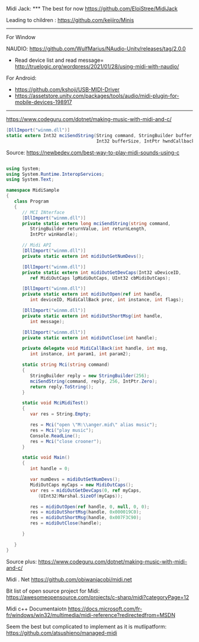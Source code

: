 

Midi Jack: *** The best for now
https://github.com/EloiStree/MidiJack

Leading to children : 
https://github.com/keijiro/Minis

------------------------------------

For Window

NAUDIO: https://github.com/WulfMarius/NAudio-Unity/releases/tag/2.0.0
- Read device list and read message= http://truelogic.org/wordpress/2021/01/28/using-midi-with-naudio/

For Android:
- https://github.com/kshoji/USB-MIDI-Driver
- https://assetstore.unity.com/packages/tools/audio/midi-plugin-for-mobile-devices-198917

-----------------

https://www.codeguru.com/dotnet/making-music-with-midi-and-c/



``` csharp  
[DllImport("winmm.dll")] 
static extern Int32 mciSendString(String command, StringBuilder buffer, 
                                  Int32 bufferSize, IntPtr hwndCallback);
```  
Source: https://newbedev.com/best-way-to-play-midi-sounds-using-c

``` csharp  

using System;
using System.Runtime.InteropServices;
using System.Text;

namespace MidiSample
{
   class Program
   {
      // MCI INterface
      [DllImport("winmm.dll")]
      private static extern long mciSendString(string command,
         StringBuilder returnValue, int returnLength,
         IntPtr winHandle);

      // Midi API
      [DllImport("winmm.dll")]
      private static extern int midiOutGetNumDevs();

      [DllImport("winmm.dll")]
      private static extern int midiOutGetDevCaps(Int32 uDeviceID,
         ref MidiOutCaps lpMidiOutCaps, UInt32 cbMidiOutCaps);

      [DllImport("winmm.dll")]
      private static extern int midiOutOpen(ref int handle,
         int deviceID, MidiCallBack proc, int instance, int flags);

      [DllImport("winmm.dll")]
      private static extern int midiOutShortMsg(int handle,
         int message);

      [DllImport("winmm.dll")]
      private static extern int midiOutClose(int handle);

      private delegate void MidiCallBack(int handle, int msg,
         int instance, int param1, int param2);

      static string Mci(string command)
      {
         StringBuilder reply = new StringBuilder(256);
         mciSendString(command, reply, 256, IntPtr.Zero);
         return reply.ToString();
      }

      static void MciMidiTest()
      {
         var res = String.Empty;

         res = Mci("open \"M:\\anger.mid\" alias music");
         res = Mci("play music");
         Console.ReadLine();
         res = Mci("close crooner");
      }

      static void Main()
      {
         int handle = 0;

         var numDevs = midiOutGetNumDevs();
         MidiOutCaps myCaps = new MidiOutCaps();
         var res = midiOutGetDevCaps(0, ref myCaps,
            (UInt32)Marshal.SizeOf(myCaps));

         res = midiOutOpen(ref handle, 0, null, 0, 0);
         res = midiOutShortMsg(handle, 0x000019C0);
         res = midiOutShortMsg(handle, 0x007F3C90);
         res = midiOutClose(handle);

      }

   }
}
```  
Source plus: https://www.codeguru.com/dotnet/making-music-with-midi-and-c/




Midi . Net
https://github.com/obiwanjacobi/midi.net


Bit list of open source project for Midi:
https://awesomeopensource.com/projects/c-sharp/midi?categoryPage=12



Midi c++ Documentaiotn
https://docs.microsoft.com/fr-fr/windows/win32/multimedia/midi-reference?redirectedfrom=MSDN


Seem the best but complicated to implement as it is mutlipatform:
https://github.com/atsushieno/managed-midi



